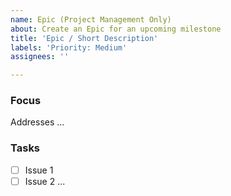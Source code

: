 ```yaml
---
name: Epic (Project Management Only)
about: Create an Epic for an upcoming milestone
title: 'Epic / Short Description'
labels: 'Priority: Medium'
assignees: ''

---
```

### Focus
Addresses ...

### Tasks
- [ ] Issue 1
- [ ] Issue 2
...

